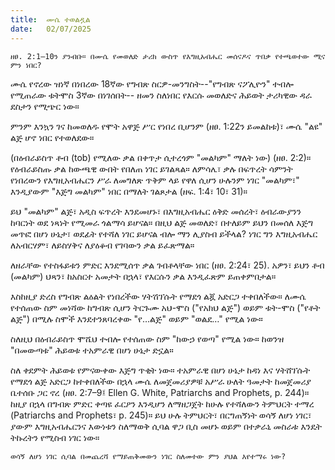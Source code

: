 ```yaml
---
title:  ሙሴ ተወልዷል
date:   02/07/2025
---
```


`ዘፀ. 2:1–10ን ያንብቡ። በሙሴ የመወለድ ታሪክ ውስጥ የእግዚአብሔር መሰናዶና ጥበቃ የተጫወተው ሚና ምን ነበር?`

ሙሴ የኖረው ዝነኛ በነበረው 18ኛው የግብጽ ስርዎ-መንግስት--"የግብጽ ናፖሊዮን" ተብሎ የሚጠራው ቱትሞስ 3ኛው በነገሰበት-- ዘመን ስለነበር የእርሱ መወለድና ሕይወት ታሪካዊው ዳራ ደስታን የሚጭር ነው።

ምንም እንኳን ገና ከመወለዱ የሞት አዋጅ ሥር የነበረ ቢሆንም (ዘፀ. 1:22ን ይመልከቱ)፣ ሙሴ "ልዩ" ልጅ ሆኖ ነበር የተወለደው።

(በዕብራይስጥ ቶብ (tob) የሚለው ቃል በቀጥታ ሲተረጎም "መልካም" ማለት ነው) (ዘፀ. 2:2)። የዕብራይስጡ ቃል ከውጫዊ ውበት የበለጠ ነገር ይገልጻል። ለምሳሌ፣ ቃሉ በፍጥረት ሳምንት የነበረውን የእግዚአብሔርን ሥራ ለመግለጽ ጥቅም ላይ የዋለ ሲሆን ሁሉንም ነገር "መልካም፣" እንዲያውም "እጅግ መልካም" ነበር በማለት ገልጾታል (ዘፍ. 1:4፣ 10፣ 31)።

ይህ "መልካም" ልጅ፣ አዲስ ፍጥረት እንደመሆኑ፣ በእግዚአብሔር ዕቅድ መሰረት፣ ዕብራውያንን ከባርነት ወደ ነጻነት የሚመራ ጎልማሳ ይሆናል። በዚህ ልጅ መወለድ፣ በተለይም ይህን በመሰለ እጅግ መጥፎ በሆነ ሁኔታ፣ ወደፊት የተሻለ ነገር ይሆናል ብሎ ማን ሊያስብ ይችላል? ነገር ግን እግዚአብሔር ለአብርሃም፣ ለይስሃቅና ለያዕቆብ የገባውን ቃል ይፈጽማል።

ለዘራቸው የተስፋይቱን ምድር እንደሚሰጥ ቃል ገብቶላቸው ነበር (ዘፀ. 2:24፣ 25). አዎን፣ ይህን ቶብ (መልካም) ህጻን፣ ከአስርተ አመታት በኋላ፣ የእርሱን ቃል እንዲፈጽም ይጠቀምበታል።

እስከዚያ ድረስ የግብጽ ልዕልት የነበረችው ሃትሽፕሱት የማደጎ ልጇ አድርጋ ተቀበለችው። ለሙሴ የተሰጠው ስም መነሻው ከግብጽ ሲሆን ትርጉሙ አህ-ሞስ ("የአክህ ልጅ") ወይም ቱት-ሞስ ("የቶት ልጅ") በሚሉ ስሞች እንደተንጸባረቀው "የ…ልጅ" ወይም "ወልደ…" የሚል ነው።

ስለዚህ በዕብራይስጥ ሞሼህ ተብሎ የተሰጠው ስም "ከውኃ የወጣ" የሚል ነው። ከወንዝ "በመውጣቱ" ሕይወቱ ተአምራዊ በሆነ ሁኔታ ድኗል።

ስለ ቀደምት ሕይወቱ የምናውቀው እጅግ ጥቂት ነው። ተአምራዊ በሆነ ሁኔታ ከዳነ እና ሃትሸፕሱት የማደጎ ልጅ አድርጋ ከተቀበለችው በኋላ ሙሴ ለመጀመሪያዎቹ አሥራ ሁለት ዓመታት ከመጀመሪያ ቤተሰቡ ጋር ኖረ (ዘፀ. 2:7–9፤ Ellen G. White, Patriarchs and Prophets, p. 244)። ከዚያ በኋላ በግብጽ ምድር ቀጣዩ ፈርዖን እንዲሆን ለማዘጋጀት ከሁሉ የተሻለውን ትምህርት ተማረ (Patriarchs and Prophets፣ p. 245)። ይህ ሁሉ ትምህርት፣ በርግጠኝነት ወሳኝ ለሆነ ነገር፣ ያውም እግዚአብሔርንና እውነቱን ስለማወቅ ሲባል ዋጋ ቢስ መሆኑ ወይም በተቃራኒ መስራቱ እንዴት ትኩረትን የሚስብ ነገር ነው።

`ወሳኝ ለሆነ ነገር ሲባል በመጨረሻ የማይጠቅመውን ነገር ስለመተው ምን ያህል እየተማሩ ነው?`